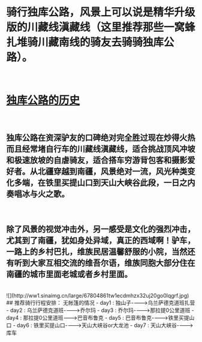 <!-- 
.. link: 
.. description: 
.. tags: travel , 新疆 
.. date: 2014/01/09 21:07:31
.. title: 天山独库公路
.. slug: tian-shan-du-ku-gong-lu
-->

# 骑行独库公路，风景上可以说是精华升级版的川藏线滇藏线（这里推荐那些一窝蜂扎堆骑川藏南线的骑友去骑骑独库公路）。      
    
       
          
 <br/>         

# [独库公路的历史](http://baike.baidu.com/view/3259902.htm?noadapt=1)  


     
<br/>        
              
              
## 独库公路在资深驴友的口碑绝对完全胜过现在炒得火热而且经常堵自行车的川藏线滇藏线，适合挑战顶风冲坡和极速放坡的自虐骑友，适合搭车穷游背包客和摄影爱好者。从北疆穿越到南疆，风景绝对一流，风光种类变化多端，在铁里买提山口到天山大峡谷此段，一日之内奏唱冰与火之歌。    

 <br/>  
   
## 除了风景的视觉冲击外，另一感受是文化的强烈冲击，尤其到了南疆，犹如身处异域，真正的西域啊！驴车，一路上的乡村巴扎，维族民居温馨舒服的小院，当然还有听到大家互相交流的维吾尔语，维族同胞大部分住在南疆的城市里面老城或者乡村里面。  <!-- TEASER_END -->
<br/>
![](http://ww1.sinaimg.cn/large/67804861tw1ecdmhzx32uj20go0lqgrf.jpg)    

<br/>
## 推荐骑行行程安排： 无帐篷的情况   
- day1 : 独山子---->乌兰萨德克道班扎营
- day2 : 乌兰萨德克道班---->乔尔玛
- day3 : 乔尔玛---->那拉提0公里道班
- day4 : 那拉提0公里道班--->巴音布鲁克
- day5 : 巴音布鲁克---->铁里买提山口
- day6 : 铁里买提山口---->天山大峡谷or大龙池
- day7 : 天山大峡谷---->库车

